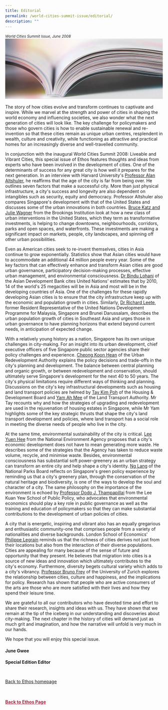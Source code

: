 ```yaml
---
title: Editorial
permalink: /world-cities-summit-issue/editorial/
description: ""
---
```

<style>

.back a
{
	color: #9f2943;
	font-weight: bold;
}

#banner img
{
	width:100%;
}
	
.author
{
border-bottom: 1px solid black;
margin-top:40px;
padding-bottom:30px;
border-top: 1px solid black;	

}

.author p {
	font-size: 0.9em;
	line-height:24px !important;
	}	

.break
{
   border-top: 1px solid  black;
   border-bottom: 1px solid black;
	 padding:20px;
	text-align:center;
	margin-top:50px;
}
	
.break1
{
font-family: Georgia;
	font-size:20px;
	font-style: italic;
	font-weight: bold;
}

.boxheader {
	color: white !important;
	}	

.containerbox {
	background-color: #eceedb;
	border-radius: 10px;
	padding: 5%;
	margin-top: 5%;
	
	}	

li {
	font-size: 15px !important;
	
	}	

</style>

<em><small>World Cities Summit Issue, June 2008</small></em>
<img src="/images/Landing_Banner_Images/knowledge_editorial_banner_01.jpg">

  
<p>The story of how cities evolve and transform continues to captivate and inspire. While we marvel at the strength and power of cities in shaping the world economy and influencing societies, we also wonder what the next generation of cities will look like. The key challenge for policymakers and those who govern cities is how to enable sustainable renewal and re-invention so that these cities remain as unique urban centres, resplendent in wealth, culture and creativity, while functioning as attractive and practical homes for an increasingly diverse and well-travelled community.</p>  
  
<p>In conjunction with the inaugural World Cities Summit 2008: Liveable and Vibrant Cities, this special issue of Ethos features thoughts and ideas from experts who have been involved in the development of cities. One of the determinants of success for any great city is how well it prepares for the next generation. In an interview with Harvard University's <a href="planning-and-innovation-for-city-success.html">Professor Alan Altshuler</a>, he reaffirms that the age of the city is far from being over. He outlines seven factors that make a successful city. More than just physical infrastructure, a city's success and longevity are also dependent on intangibles such as security, equity and democracy. Professor Altshuler also compares Singapore's development with that of the United States and discusses some of the urban innovations in both countries. <a href="transformative-investments-remaking-american-cities-for-a-new-century.html">Bruce Katz and Julie Wagner</a>&nbsp;from the Brookings Institution look at how a new class of urban interventions in the United States, which they term as transformative investments, is helping to change downtowns, neighbourhoods, corridors, parks and open spaces, and waterfronts. These investments are making a significant impact on markets, people, city landscapes, and spinning off other urban possibilities.</p>  
  
<p>Even as American cities seek to re-invent themselves, cities in Asia continue to grow exponentially. Statistics show that Asian cities would have to accommodate an additional 44 million people every year. Some of the key factors that can effectively enhance and transform Asian cities are good urban governance, participatory decision-making processes, effective urban management, and environmental consciousness. <a href="the-growth-of-asian-cities.html">Dr Bindu Lohani</a>&nbsp;of the Asian Development Bank cites United Nations' estimates that by 2010, 14 of the world's 25 megacities will be in Asia and most will be in the developing countries of Asia. One of the challenges for these rapidly developing Asian cities is to ensure that the city infrastructure keep up with the economic and population growth in cities. Similarly, <a href="human-development-and-urbanisation.html">Dr Richard Leete</a>, former Resident Representative of the United Nations Development Programme for Malaysia, Singapore and Brunei Darussalam, describes the urban population growth of cities in Southeast Asia and urges those in urban governance to have planning horizons that extend beyond current needs, in anticipation of expected change.</p>  
  
<p>With a relatively young history as a nation, Singapore has its own unique challenges in city-making. For an insight into its urban development, chief executive officers of five Singapore public sector agencies share their policy challenges and experience. <a href="achieving-sustainable-urban-development.html">Cheong Koon Hean</a>&nbsp;of the Urban Redevelopment Authority explains the policy decisions and trade-offs in the city's planning and development. The balance between central planning and organic growth, or between redevelopment and conservation, should ultimately serve Singapore's development for the next 40 to 50 years. The city's physical limitations require different ways of thinking and planning. Discussions on the city's key infrastructural developments such as housing and land transport policies are helmed by <a href="the-twin-pillars-of-estate-rejuvenation.html">Tay Kim Poh</a>&nbsp;of the Housing &amp; Development Board and <a href="designing-urban-journeys.html">Yam Ah Mee</a>&nbsp;of the Land Transport Authority. Mr Tay recounts why and how the strategies of upgrading and redevelopment are used in the rejuvenation of housing estates in Singapore, while Mr Yam highlights some of the key strategic thrusts that shape the city's land transport development and policies, where land transport has a social role in meeting the diverse needs of people who live in the city.</p>  
  
<p>At the same time, environmental sustainability of the city is critical. <a href="waste-management-and-economic-growth.html">Lee Yuen Hee</a>&nbsp;from the National Environment Agency proposes that a city's economic development does not have to mean generating more waste. He describes some of the strategies that the Agency has taken to reduce waste volume, recycle, and minimise waste. Besides, environmental consciousness has substantial soft power-greenery as an urban strategy can transform an entire city and help shape a city's identity. <a href="a-city-in-a-garden.html">Ng Lang</a>&nbsp;of the National Parks Board reflects on Singapore's green policy experience by reminding us that a city's greenery plan, through the conservation of the natural heritage and biodiversity, is one of the ways to develop the soul and character of a city. The same philosophy on the importance of the environment is echoed by <a href="opinion-the-environment-as-capital.html">Professor Dodo J. Thampapillai</a>&nbsp;from the Lee Kuan Yew School of Public Policy, who advocates that environmental economics should play a key role in public governance as well as the training and education of policymakers so that they can make substantial contributions to the development of urban policies of cities.</p>  
  
<p>A city that is energetic, inspiring and vibrant also has an equally gregarious and enthusiastic community-one that comprises people from a variety of nationalities and diverse backgrounds. London School of Economics' <a href="diversity-through-migration.html">Philippe Legrain</a>&nbsp;reminds us that the richness of cities derives not just from their locations but also from the interaction of their diverse populations. Cities are appealing for many because of the sense of future and opportunity that they present. He believes that migration into cities is a source of new ideas and innovation which ultimately contributes to the city's economy. Furthermore, diversity begets cultural variety which adds to a city's vibrancy. <a href="cities-culture-and-happiness.html">Professor Bruno Frey</a>&nbsp;of the University of Zurich explores the relationship between cities, culture and happiness, and the implications for policy. Research has shown that people who are active consumers of the arts are those who are more satisfied with their lives and how they spend their leisure time.</p>  
  
<p>We are grateful to all our contributors who have devoted time and effort to share their research, insights and ideas with us. They have shown that we remain at the tip of the iceberg in our understanding and discoveries about city-making. The next chapter in the history of cities will demand just as much grit and imagination, and how the narrative will unfold is very much in our hands.</p>  
  
<p>We hope that you will enjoy this special issue.</p>  
  
<h4>June Gwee</h4>  
  
<p><strong>Special Edition Editor</strong> </p>  
  
<br>  
  
<p><a href="../../ethos.html">Back to Ethos homepage</a></p>




<br>
<br>	
<div class="back">
<a href="/ethos/">Back to Ethos Page</a>	
</div>